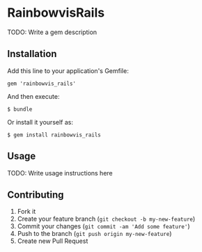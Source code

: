 # RainbowvisRails

TODO: Write a gem description

## Installation

Add this line to your application's Gemfile:

    gem 'rainbowvis_rails'

And then execute:

    $ bundle

Or install it yourself as:

    $ gem install rainbowvis_rails

## Usage

TODO: Write usage instructions here

## Contributing

1. Fork it
2. Create your feature branch (`git checkout -b my-new-feature`)
3. Commit your changes (`git commit -am 'Add some feature'`)
4. Push to the branch (`git push origin my-new-feature`)
5. Create new Pull Request
